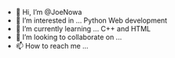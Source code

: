 - 👋 Hi, I’m @JoeNowa
- 👀 I’m interested in ... Python Web development
- 🌱 I’m currently learning ... C++ and HTML
- 💞️ I’m looking to collaborate on ...
- 📫 How to reach me ...

<!---
Luke-thoth/Luke-thoth is a ✨ special ✨ repository because its `README.md` (this file) appears on your GitHub profile.
You can click the Preview link to take a look at your changes.
--->
